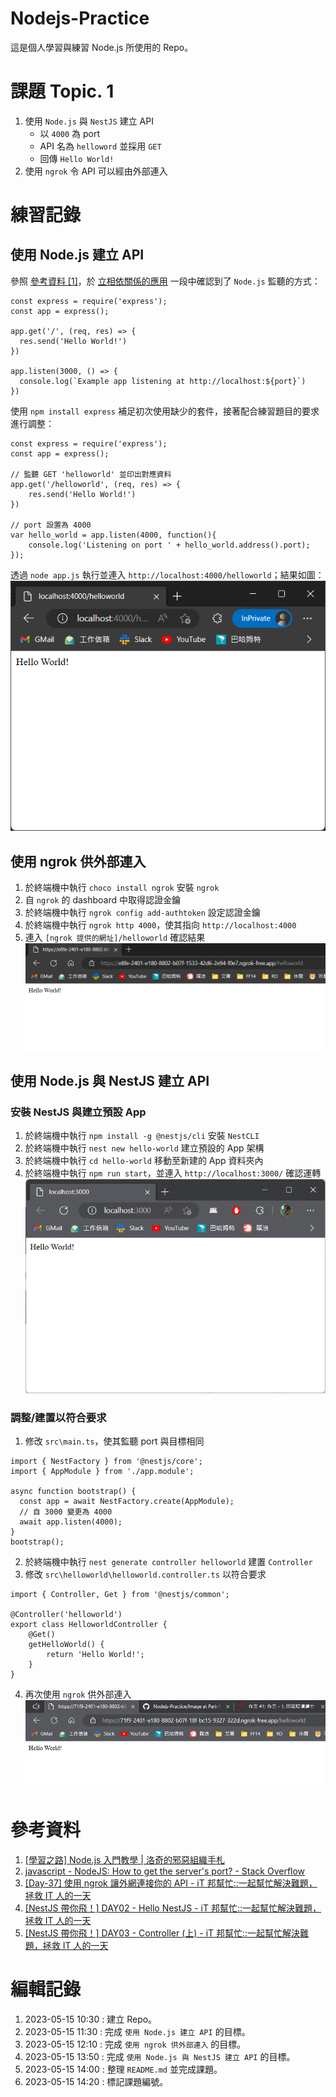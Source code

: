 # Nodejs-Practice
這是個人學習與練習 Node.js 所使用的 Repo。

# 課題 Topic. 1
1. 使用 `Node.js` 與 `NestJS` 建立 API
    - 以 `4000` 為 port
    - API 名為 `helloword` 並採用 `GET`
    - 回傳 `Hello World!`
2. 使用 `ngrok` 令 API 可以經由外部連入

# 練習記錄
## 使用 Node.js 建立 API
參照 [參考資料 [1]](https://summer10920.github.io/2020/12-30/article-nodejs/)，於 [立相依關係的應用](https://summer10920.github.io/2020/12-30/article-nodejs/#%E7%AB%8B%E7%9B%B8%E4%BE%9D%E9%97%9C%E4%BF%82%E7%9A%84%E6%87%89%E7%94%A8) 一段中確認到了 `Node.js` 監聽的方式：
```
const express = require('express');
const app = express();

app.get('/', (req, res) => {
  res.send('Hello World!')
})

app.listen(3000, () => {
  console.log(`Example app listening at http://localhost:${port}`)
})
```
使用 `npm install express` 補足初次使用缺少的套件，接著配合練習題目的要求進行調整：
```
const express = require('express');
const app = express();

// 監聽 GET 'helloworld' 並印出對應資料
app.get('/helloworld', (req, res) => {
    res.send('Hello World!')
})

// port 設置為 4000
var hello_world = app.listen(4000, function(){
    console.log('Listening on port ' + hello_world.address().port);
});
```
透過 `node app.js` 執行並連入 `http://localhost:4000/helloworld`；結果如圖：
![Node helloworld API](/Image/01.png)

## 使用 ngrok 供外部連入
1. 於終端機中執行 `choco install ngrok` 安裝 `ngrok`
2. 自 `ngrok` 的 dashboard 中取得認證金鑰
3. 於終端機中執行 `ngrok config add-authtoken` 設定認證金鑰
4. 於終端機中執行 `ngrok http 4000`，使其指向 `http://localhost:4000`
5. 連入 `[ngrok 提供的網址]/helloworld` 確認結果
![成功透過 ngrok 連入](/Image/02.png)

## 使用 Node.js 與 NestJS 建立 API
### 安裝 NestJS 與建立預設 App
1. 於終端機中執行 `npm install -g @nestjs/cli` 安裝 `NestCLI`
2. 於終端機中執行 `nest new hello-world` 建立預設的 App 架構
3. 於終端機中執行 `cd hello-world` 移動至新建的 App 資料夾內
4. 於終端機中執行 `npm run start`，並連入 `http://localhost:3000/` 確認運轉
![Nest App 初步建立](/Image/03.png)

### 調整/建置以符合要求
1. 修改 `src\main.ts`，使其監聽 port 與目標相同
```
import { NestFactory } from '@nestjs/core';
import { AppModule } from './app.module';

async function bootstrap() {
  const app = await NestFactory.create(AppModule);
  // 自 3000 變更為 4000
  await app.listen(4000);
}
bootstrap();
```
2. 於終端機中執行 `nest generate controller helloworld` 建置 `Controller`
3. 修改 `src\helloworld\helloworld.controller.ts` 以符合要求
```
import { Controller, Get } from '@nestjs/common';

@Controller('helloworld')
export class HelloworldController {
    @Get()
    getHelloWorld() {
        return 'Hello World!';
    }
}
```
4. 再次使用 `ngrok` 供外部連入
![轉為 NestJS 亦成功透過 ngrok 連入](/Image/04.png)

# 參考資料
1. [[學習之路] Node.js 入門教學 | 洛奇的邪惡組織手札](https://summer10920.github.io/2020/12-30/article-nodejs/)
2. [javascript - NodeJS: How to get the server's port? - Stack Overflow](https://stackoverflow.com/questions/4840879/nodejs-how-to-get-the-servers-port)
3. [[Day-37] 使用 ngrok 讓外網連接你的 API - iT 邦幫忙::一起幫忙解決難題，拯救 IT 人的一天](https://ithelp.ithome.com.tw/articles/10197345)
4. [[NestJS 帶你飛！] DAY02 - Hello NestJS - iT 邦幫忙::一起幫忙解決難題，拯救 IT 人的一天](https://ithelp.ithome.com.tw/articles/10265810)
5. [[NestJS 帶你飛！] DAY03 - Controller (上) - iT 邦幫忙::一起幫忙解決難題，拯救 IT 人的一天](https://ithelp.ithome.com.tw/articles/10266653)

# 編輯記錄
1. 2023-05-15 10:30 : 建立 Repo。
2. 2023-05-15 11:30 : 完成 `使用 Node.js 建立 API` 的目標。
3. 2023-05-15 12:10 : 完成 `使用 ngrok 供外部連入` 的目標。
4. 2023-05-15 13:50 : 完成 `使用 Node.js 與 NestJS 建立 API` 的目標。
5. 2023-05-15 14:00 : 整理 `README.md` 並完成課題。
6. 2023-05-15 14:20 : 標記課題編號。
